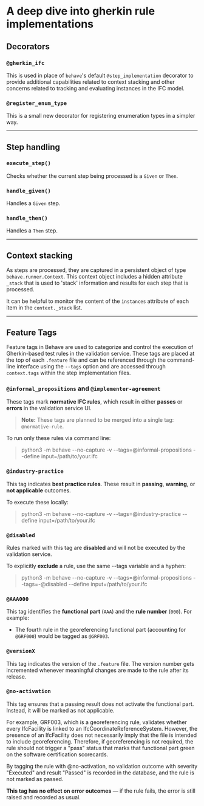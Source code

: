 # A deep dive into gherkin rule implementations

## Decorators

### `@gherkin_ifc`

This is used in place of `behave`'s default `@step_implementation` decorator
to provide additional capabilities related to context stacking and other concerns
related to tracking and evaluating instances in the IFC model.

### `@register_enum_type`

This is a small new decorator for registering enumeration types in a simpler way.

---
## Step handling

### `execute_step()`

Checks whether the current step being processed is a `Given` or `Then`.

### `handle_given()`

Handles a `Given` step.

### `handle_then()`

Handles a `Then` step.

---
## Context stacking

As steps are processed, they are captured in a persistent object of type `behave.runner.Context`.
This context object includes a hidden attribute `_stack` that is used to 'stack' information
and results for each step that is processed.

It can be helpful to monitor the content of the `instances` attribute of each item in the 
`context._stack` list.

---

## Feature Tags

Feature tags in Behave are used to categorize and control the execution of Gherkin-based test rules in the validation service. These tags are placed at the top of each `.feature` file and can be referenced through the command-line interface using the `--tags` option and are accessed through `context.tags` within the step implementation files.

### `@informal_propositions` and `@implementer-agreement`

These tags mark **normative IFC rules**, which result in either **passes** or **errors** in the validation service UI.

> **Note:** These tags are planned to be merged into a single tag: `@normative-rule`.

To run only these rules via command line:

> python3 -m behave --no-capture -v --tags=@informal-propositions --define input=/path/to/your.ifc

### `@industry-practice`

This tag indicates **best practice rules**. These result in **passing**, **warning**, or **not applicable** outcomes.

To execute these locally:
> python3 -m behave --no-capture -v --tags=@industry-practice --define input=/path/to/your.ifc

### `@disabled`

Rules marked with this tag are **disabled** and will not be executed by the validation service.

To explicitly **exclude** a rule, use the same --tags variable and a hyphen:
> python3 -m behave --no-capture -v --tags=@informal-propositions --tags=-@disabled --define input=/path/to/your.ifc



### `@AAA000`

This tag identifies the **functional part** (`AAA`) and the **rule number** (`000`). For example:

- The fourth rule in the georeferencing functional part (accounting for `@GRF000`) would be tagged as `@GRF003`.


### `@versionX`

This tag indicates the version of the `.feature` file.
The version number gets incremented whenever meaningful changes are made to the rule after its release.


### `@no-activation`

This tag ensures that a passing result does not activate the functional part. Instead, it will be marked as not applicable.

For example, GRF003, which is a georeferencing rule, validates whether every IfcFacility is linked to an IfcCoordinateReferenceSystem. However, the presence of an IfcFacility does not necessarily imply that the file is intended to include georeferencing. Therefore, if georeferencing is not required, the rule should not trigger a "pass" status that marks that functional part green on the software certification scorecards.

By tagging the rule with @no-activation, no validation outcome with severity "Executed" and result "Passed" is recorded in the database, and the rule is not marked as passed. 

**This tag has no effect on error outcomes** — if the rule fails, the error is still raised and recorded as usual.
